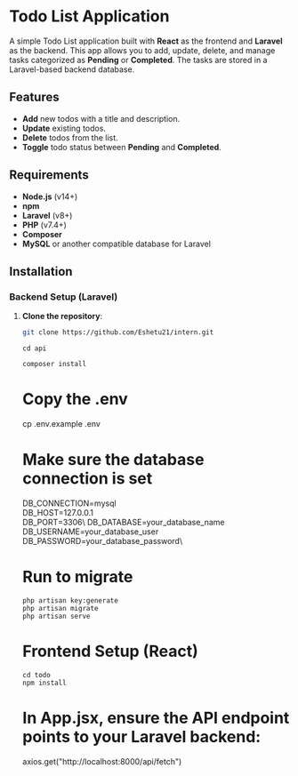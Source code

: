 # Todo List Application

A simple Todo List application built with **React** as the frontend and **Laravel** as the backend. This app allows you to add, update, delete, and manage tasks categorized as **Pending** or **Completed**. The tasks are stored in a Laravel-based backend database.

## Features
- **Add** new todos with a title and description.
- **Update** existing todos.
- **Delete** todos from the list.
- **Toggle** todo status between **Pending** and **Completed**.

## Requirements
- **Node.js** (v14+)
- **npm**
- **Laravel** (v8+)
- **PHP** (v7.4+)
- **Composer**
- **MySQL** or another compatible database for Laravel

## Installation

### Backend Setup (Laravel)

1. **Clone the repository**:
   ```bash
   git clone https://github.com/Eshetu21/intern.git
   ```
   ```
   cd api
   ```
   ```
   composer install
   ```
   # Copy the .env
   cp .env.example .env
   # Make sure the database connection is set
   DB_CONNECTION=mysql\
   DB_HOST=127.0.0.1\
   DB_PORT=3306\ 
   DB_DATABASE=your_database_name\
   DB_USERNAME=your_database_user\
   DB_PASSWORD=your_database_password\   
   # Run to migrate
   ```
   php artisan key:generate
   php artisan migrate
   php artisan serve
   ```

   # Frontend Setup (React)
   ```
   cd todo
   npm install
   ```
   # In App.jsx, ensure the API endpoint points to your Laravel backend:
   axios.get("http://localhost:8000/api/fetch")




